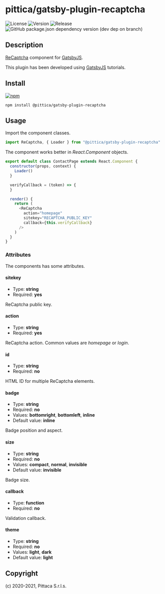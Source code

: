 # pittica/gatsby-plugin-recaptcha

![License](https://img.shields.io/github/license/pittica/gatsby-plugin-recaptcha)
![Version](https://img.shields.io/github/package-json/v/pittica/gatsby-plugin-recaptcha)
![Release](https://img.shields.io/github/v/release/pittica/gatsby-plugin-recaptcha)
![GitHub package.json dependency version (dev dep on branch)](https://img.shields.io/github/package-json/dependency-version/pittica/gatsby-plugin-recaptcha/react)

## Description

[ReCaptcha](https://www.google.com/recaptcha/) component for [GatsbyJS](https://www.gatsbyjs.org/).

This plugin has been developed using [GatsbyJS](https://www.gatsbyjs.org/) tutorials.

## Install

[![npm](https://img.shields.io/npm/v/@pittica/gatsby-plugin-recaptcha)](https://www.npmjs.com/package/@pittica/gatsby-plugin-recaptcha)

```shell
npm install @pittica/gatsby-plugin-recaptcha
```

## Usage

Import the component classes.

```javascript
import ReCaptcha, { Loader } from "@pittica/gatsby-plugin-recaptcha"
```

The component works better in _React.Component_ objects.

```javascript
export default class ContactPage extends React.Component {
  constructor(props, context) {
    Loader()
  }

  verifyCallback = (token) => {
  }

  render() {
    return (
      <ReCaptcha
        action="homepage"
        sitekey="RECAPTCHA_PUBLIC_KEY"
        callback={this.verifyCallback}
      />
    )
  }
}
```
### Attributes

The components has some attributes.

#### sitekey

* Type: **string**
* Required: **yes**

ReCaptcha public key.

#### action

* Type: **string**
* Required: **yes**

ReCaptcha action. Common values are _homepage_ or _login_.

#### id

* Type: **string**
* Required: **no**

HTML ID for multiple ReCaptcha elements.

#### badge

* Type: **string**
* Required: **no**
* Values: **bottomright**, **bottomleft**, **inline**
* Default value: **inline**

Badge position and aspect.

#### size

* Type: **string**
* Required: **no**
* Values: **compact**, **normal**, **invisible**
* Default value: **invisible**

Badge size.

#### callback

* Type: **function**
* Required: **no**

Validation callback.

#### theme

* Type: **string**
* Required: **no**
* Values: **light**, **dark**
* Default value: **light**

## Copyright

(c) 2020-2021, Pittaca S.r.l.s.
